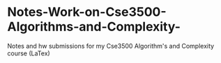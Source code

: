 # Notes-Work-on-Cse3500-Algorithms-and-Complexity-
Notes and hw submissions for my Cse3500 Algorithm's and Complexity course (LaTex)
